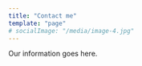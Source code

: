 ```yaml
---
title: "Contact me"
template: "page"
# socialImage: "/media/image-4.jpg"
---
```


Our information goes here. 